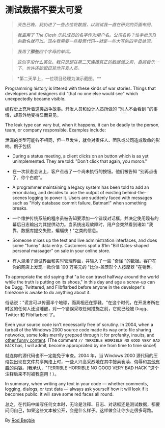 # 测试数据不要太可爱

> _天色已晚。我扔进了一些占位符数据，以测试我一直在研究的页面布局。_

> _我盗用了 The Clash 乐队成员的名字作为用户名。公司名称？性手枪乐队的歌名就可以。现在我需要一些股票代码--就是一些大写的四字母单词。_

> _我用了**那些**四个字母的单词。_

> _这似乎没什么害处。我只是想在第二天连接真正的数据源之前，自娱自乐一下，也许还能逗逗其他开发人员。_

> \*第二天早上，一位项目经理为演示截图。\*\*

Programming history is littered with these kinds of war stories. Things that developers and designers did "that no one else would see" which unexpectedly became visible.

编程史上充斥着这类战争故事。开发人员和设计人员所做的 "别人不会看到 "的事情，却意外地变得显而易见。

The leak type can vary but, when it happens, it can be deadly to the person, team, or company responsible. Examples include:

泄漏的类型可能各不相同，但一旦发生，就会对责任人、团队或公司造成致命的影响。例子包括

- During a status meeting, a client clicks on an button which is as yet unimplemented. They are told: "Don't click that again, you moron."
- 在一次状态会议上，客户点击了一个尚未执行的按钮。他们被告知 "别再点击了，你个白痴"。

- A programmer maintaining a legacy system has been told to add an error dialog, and decides to use the output of existing behind-the-scenes logging to power it. Users are suddenly faced with messages such as "Holy database commit failure, Batman!" when something breaks.
- 一个维护传统系统的程序员被告知要添加一个错误对话框，并决定使用现有的幕后日志输出为其提供动力。当系统出现故障时，用户会突然看到诸如 "我靠，数据库提交失败，蝙蝠侠！"之类的信息。

- Someone mixes up the test and live administration interfaces, and does some "funny" data entry. Customers spot a $1m "Bill Gates-shaped personal massager" on sale in your online store.
- 有人混淆了测试界面和实时管理界面，并输入了一些 "奇怪 "的数据。客户在你的网店上发现一款价值 100 万美元的 "比尔-盖茨形个人按摩器 "在销售。

To appropriate the old saying that "a lie can travel halfway around the world while the truth is putting on its shoes," in this day and age a screw-up can be Dugg, Twittered, and Flibflarbed before anyone in the developer's timezone is awake to do anything about it.

俗话说："谎言可以传遍半个地球，而真相还在穿鞋。"在这个时代，在开发者所在时区的任何人还没睡醒，对一个错误采取任何措施之前，它就已经被 Dugg、Twitter 和 Flibflarbed 了。

Even your source code isn't necessarily free of scrutiny. In 2004, when a tarball of the Windows 2000 source code made its way onto file sharing networks, some folks merrily grepped through it for profanity, insults, and [other funny content](http://www.kuro5hin.org/story/2004/2/15/71552/7795). (The comment `// TERRIBLE HORRIBLE NO GOOD VERY BAD HACK` has, I will admit, become appropriated by me from time to time since!)

就连你的源代码也不一定能免于审查。2004 年，当 Windows 2000 源代码的压缩包出现在文件共享网络上时，一些人兴高采烈地在其中搜索亵渎、侮辱和[其他有趣的内容](http://www.kuro5hin.org/story/2004/2/15/71552/7795)。(我承认，"TERRIBLE HORRIBLE NO GOOD VERY BAD HACK "这个注释后来不时被我盗用！）。

In summary, when writing any text in your code — whether comments, logging, dialogs, or test data — always ask yourself how it will look if it becomes public. It will save some red faces all round.

总之，在代码中编写任何文本时，无论是注释、日志、对话框还是测试数据，都要问问自己，如果这些文本被公开，会是什么样子。这样做会让你少走很多弯路。

By [Rod Begbie](http://programmer.97things.oreilly.com/wiki/index.php/Rod_Begbie)
